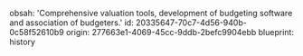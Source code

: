 obsah: 'Comprehensive valuation tools, development of budgeting software and association of budgeters.'
id: 20335647-70c7-4d56-940b-0c58f52610b9
origin: 277663e1-4069-45cc-9ddb-2befc9904ebb
blueprint: history
